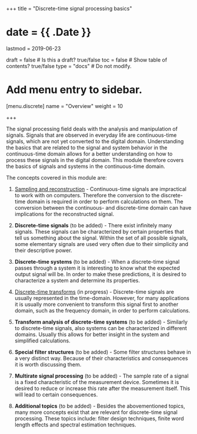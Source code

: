 +++
title = "Discrete-time signal processing basics"

# date = {{ .Date }}
lastmod = 2019-06-23

draft = false  # Is this a draft? true/false
toc = false  # Show table of contents? true/false
type = "docs"  # Do not modify.

# Add menu entry to sidebar.
[menu.discrete]
  name = "Overview"
  weight = 10

+++



The signal processing field deals with the analysis and manipulation of signals.
Signals that are observed in everyday life are continuous-time signals, which are not yet converted to the digital domain.
Understanding the basics that are related to the signal and system behavior in the continuous-time domain allows for a better understanding on how to process these signals in the digital domain. This module therefore covers the basics of signals and systems in the continuous-time domain.

The concepts covered in this module are:

1. <a href="../discretesignalprocessing_sampling_main">Sampling and reconstruction</a> - Continuous-time signals are impractical to work with on computers. Therefore the conversion to the discrete-time domain is required in order to perform calculations on them. The conversion between the continuous- and discrete-time domain can have implications for the reconstructed signal.

2. **Discrete-time signals** (to be added) - There exist infinitely many signals. These signals can be characterized by certain properties that tell us something about the signal. Within the set of all possible signals, some elementary signals are used very often due to their simplicity and their descriptive power.

3. **Discrete-time systems** (to be added) - When a discrete-time signal passes through a system it is interesting to know what the expected output signal will be. In order to make these predictions, it is desired to characterize a system and determine its properties.

4. <a href="../discretesignalprocessing_transforms_main">Discrete-time transforms</a> (in progress) - Discrete-time signals are usually represented in the time-domain. However, for many applications it is usually more convenient to transform this signal first to another domain, such as the frequency domain, in order to perform calculations.

5. **Transform analysis of discrete-time systems** (to be added) - Similarly to discrete-time signals, also systems can be characterized in different domains. Usually this allows for better insight in the system and simplified calculations.

6. **Special filter structures** (to be added) - Some filter structures behave in a very distinct way. Because of their characteristics and consequences it is worth discussing them.

7. **Multirate signal processing** (to be added) - The sample rate of a signal is a fixed characteristic of the measurement device. Sometimes it is desired to reduce or increase this rate after the measurement itself. This will lead to certain consequences.

8. **Additional topics** (to be added) - Besides the abovementioned topics, many more concepts exist that are relevant for discrete-time signal processing. These topics include: filter design techniques, finite word length effects and spectral estimation techniques.
